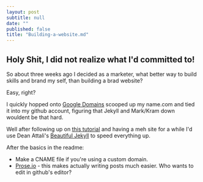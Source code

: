 ```yaml
---
layout: post
subtitle: null
date: ""
published: false
title: "Building-a-website.md"
---
```


## Holy Shit, I did not realize what I'd committed to!

So about three weeks ago I decided as a marketer, what better way to build skills and brand my self, than building a brad website?

Easy, right?

I quickly hopped onto [Google Domains](domains.google.com) scooped up my name.com and tied it into my github account, figuring that Jekyll and Mark/Kram down wouldent be that hard. 

Well after following up on [this tutorial](http://jmcglone.com/guides/github-pages/) and having a meh site for a while I'd use Dean Attali's [Beautiful Jekyll](http://deanattali.com/beautiful-jekyll/) to speed everything up.

After the basics in the readme:
- Make a CNAME file if you're using a custom domain.
- [Prose.io](prose.io) - this makes actually writing posts much easier. Who wants to edit in github's editor?



